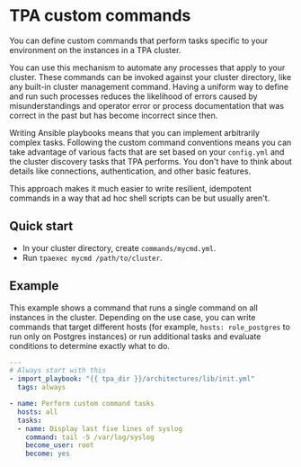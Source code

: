 # TPA custom commands

You can define custom commands that perform tasks specific to your
environment on the instances in a TPA cluster.

You can use this mechanism to automate any processes that apply to your
cluster. These commands can be invoked against your cluster directory,
like any built-in cluster management command. Having a uniform way to
define and run such processes reduces the likelihood of errors caused by
misunderstandings and operator error or process documentation that was
correct in the past but has become incorrect since then.

Writing Ansible playbooks means that you can implement arbitrarily
complex tasks. Following the custom command conventions means you can
take advantage of various facts that are set based on your `config.yml`
and the cluster discovery tasks that TPA performs. You don't have to
think about details like connections, authentication, and other basic
features.

This approach makes it much easier to write resilient, idempotent commands in a
way that ad hoc shell scripts can be but usually aren't.

## Quick start

* In your cluster directory, create `commands/mycmd.yml`. 
* Run `tpaexec mycmd /path/to/cluster`.

## Example

This example shows a command that runs a single command on all
instances in the cluster. Depending on the use case, you can write
commands that target different hosts (for example, `hosts: role_postgres` to
run only on Postgres instances) or run additional tasks and evaluate
conditions to determine exactly what to do.

```yaml
---
# Always start with this
- import_playbook: "{{ tpa_dir }}/architectures/lib/init.yml"
  tags: always

- name: Perform custom command tasks
  hosts: all
  tasks:
  - name: Display last five lines of syslog
    command: tail -5 /var/log/syslog
    become_user: root
    become: yes
```
